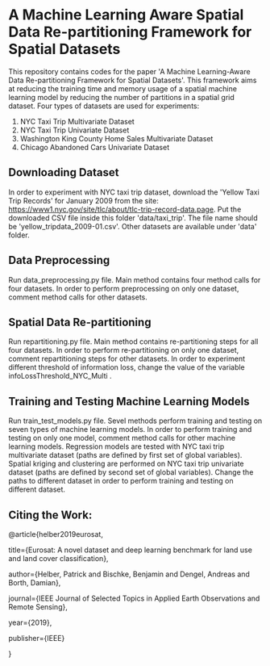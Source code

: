 # A Machine Learning Aware Spatial Data Re-partitioning Framework for Spatial Datasets
This repository contains codes for the paper 'A Machine Learning-Aware Data Re-partitioning Framework for Spatial Datasets'. This framework aims at reducing the training time and memory usage of a spatial machine learning model by reducing the number of partitions in a spatial grid dataset. Four types of datasets are used for experiments:
1. NYC Taxi Trip Multivariate Dataset
2. NYC Taxi Trip Univariate Dataset
3. Washington King County Home Sales Multivariate Dataset
4. Chicago Abandoned Cars Univariate Dataset

## Downloading Dataset
In order to experiment with NYC taxi trip dataset, download the 'Yellow Taxi Trip Records' for January 2009 from the site: https://www1.nyc.gov/site/tlc/about/tlc-trip-record-data.page. Put the downloaded CSV file inside this folder 'data/taxi_trip'. The file name should be 'yellow_tripdata_2009-01.csv'. Other datasets are available under 'data' folder.

## Data Preprocessing
Run data_preprocessing.py file. Main method contains four method calls for four datasets. In order to perform preprocessing on only one dataset, comment method calls for other datasets.

## Spatial Data Re-partitioning
Run repartitioning.py file. Main method contains re-partitioning steps for all four datasets. In order to perform re-partitioning on only one dataset, comment repartitioning steps for other datasets. In order to experiment different threshold of information loss, change the value of the variable infoLossThreshold_NYC_Multi .

## Training and Testing Machine Learning Models
Run train_test_models.py file. Sevel methods perform training and testing on seven types of machine learning models. In order to perform training and testing on only one model, comment method calls for other machine learning models. Regression models are tested with NYC taxi trip multivariate dataset (paths are defined by first set of global variables). Spatial kriging and clustering are performed on NYC taxi trip univariate dataset (paths are defined by second set of global variables). Change the paths to different dataset in order to perform training and testing on different dataset.

## Citing the Work:
@article{helber2019eurosat,

  title={Eurosat: A novel dataset and deep learning benchmark for land use and land cover classification},
  
  author={Helber, Patrick and Bischke, Benjamin and Dengel, Andreas and Borth, Damian},
  
  journal={IEEE Journal of Selected Topics in Applied Earth Observations and Remote Sensing},
  
  year={2019},
  
  publisher={IEEE}
  
}

